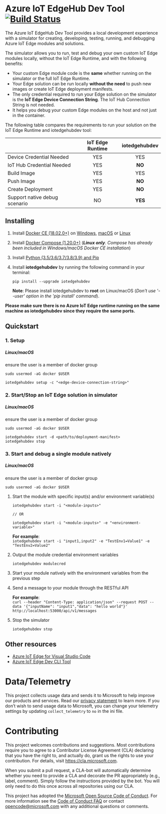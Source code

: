# Azure IoT EdgeHub Dev Tool [![Build Status](https://dev.azure.com/mseng/VSIoT/_apis/build/status/Azure%20IoT%20Edge/iotedgehubdev?branchName=main)](https://dev.azure.com/mseng/VSIoT/_build/latest?definitionId=7735&branchName=main)
The Azure IoT EdgeHub Dev Tool provides a local development experience with a simulator for creating, developing, testing, running, and debugging Azure IoT Edge modules and solutions.

The simulator allows you to run, test and debug your own custom IoT Edge modules locally, without the IoT Edge Runtime, and with the following benefits:
- Your custom Edge module code is the **same** whether running on the simulator or the full IoT Edge Runtime.
- Your Edge solution can be run locally **without the need** to push new images or create IoT Edge deployment manifests.
- The only credential required to run your Edge solution on the simulator is the **IoT Edge Device Connection String**. The IoT Hub Connection String is not needed.
- It helps you debug your custom Edge modules on the host and not just in the container.

The following table compares the requirements to run your solution on the IoT Edge Runtime and iotedgehubdev tool:

  |                               | IoT Edge Runtime | iotedgehubdev |
  | ----------------------------- |:----------------:|:-------------:|
  | Device Credential Needed      | YES              | YES           |
  | IoT Hub Credential Needed     | YES              | **NO**        |
  | Build Image                   | YES              | YES           |
  | Push Image                    | YES              | **NO**        |
  | Create Deployment             | YES              | **NO**        |
  | Support native debug scenario | NO               | **YES**       |

## Installing
1. Install [Docker CE (18.02.0+)](https://www.docker.com/community-edition) on
[Windows](https://docs.docker.com/docker-for-windows/install/), [macOS](https://docs.docker.com/docker-for-mac/install/) or [Linux](https://docs.docker.com/install/linux/docker-ce/ubuntu/#install-docker-ce)

2. Install [Docker Compose (1.20.0+)](https://docs.docker.com/compose/install/#install-compose) (***Linux only***. *Compose has already been included in Windows/macOS Docker CE installation*)
3. Install [Python (3.5/3.6/3.7/3.8/3.9) and Pip](https://www.python.org/)
4. Install **iotedgehubdev** by running the following command in your terminal:
    ```
    pip install --upgrade iotedgehubdev
    ```
    **Note**: Please install iotedgehubdev to **root** on Linux/macOS (*Don't use '--user' option in the 'pip install' command*).

**Please make sure there is no Azure IoT Edge runtime running on the same machine as iotedgehubdev since they require the same ports.**

## Quickstart
### 1. Setup

  ##### Linux/macOS
  ensure the user is a member of docker group
  ```
  sudo usermod -aG docker $USER
  ```

  ```
  iotedgehubdev setup -c "<edge-device-connection-string>"
  ```


### 2. Start/Stop an IoT Edge solution in simulator

  ##### Linux/macOS
  ensure the user is a member of docker group
  ```
  sudo usermod -aG docker $USER
  ```

  ```
  iotedgehubdev start -d <path/to/deployment-manifest>
  iotedgehubdev stop
  ```

### 3. Start and debug a single module natively

  ##### Linux/macOS
  ensure the user is a member of docker group
  ```
  sudo usermod -aG docker $USER

  ```
  1. Start the module with specific input(s) and/or environment variable(s)

      ```
      iotedgehubdev start -i "<module-inputs>"

      // OR

      iotedgehubdev start -i "<module-inputs>" -e "<environment-variable>"
      ```

      **For example**:  
      `iotedgehubdev start -i "input1,input2" -e "TestEnv1=Value1" -e "TestEnv2=Value2"`

  2. Output the module credential environment variables

      ```
      iotedgehubdev modulecred
      ```

  3. Start your module natively with the environment variables from the previous step

  4. Send a message to your module through the RESTful API

      **For example**:  
      `curl --header "Content-Type: application/json" --request POST --data '{"inputName": "input1","data": "hello world"}' http://localhost:53000/api/v1/messages`

  5. Stop the simulator

      ```
      iotedgehubdev stop
      ```

## Other resources
- [Azure IoT Edge for Visual Studio Code](https://github.com/microsoft/vscode-azure-iot-edge)
- [Azure IoT Edge Dev CLI Tool](https://github.com/azure/iotedgedev)

# Data/Telemetry
This project collects usage data and sends it to Microsoft to help improve our products and services. Read our [privacy statement](http://go.microsoft.com/fwlink/?LinkId=521839) to learn more.
If you don’t wish to send usage data to Microsoft, you can change your telemetry settings by updating `collect_telemetry` to `no` in the ini file.

# Contributing

This project welcomes contributions and suggestions. Most contributions require you to
agree to a Contributor License Agreement (CLA) declaring that you have the right to,
and actually do, grant us the rights to use your contribution. For details, visit
https://cla.microsoft.com.

When you submit a pull request, a CLA-bot will automatically determine whether you need
to provide a CLA and decorate the PR appropriately (e.g., label, comment). Simply follow the
instructions provided by the bot. You will only need to do this once across all repositories using our CLA.

This project has adopted the [Microsoft Open Source Code of Conduct](https://opensource.microsoft.com/codeofconduct/).
For more information see the [Code of Conduct FAQ](https://opensource.microsoft.com/codeofconduct/faq/)
or contact [opencode@microsoft.com](mailto:opencode@microsoft.com) with any additional questions or comments.
